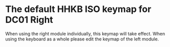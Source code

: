 # The default HHKB ISO keymap for DC01 Right

When using the right module individually, this keymap will take effect. When using the keyboard as a whole please edit the keymap of the left module.